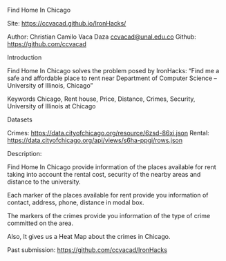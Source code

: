 Find Home In Chicago

Site: https://ccvacad.github.io/IronHacks/

Author:
Christian Camilo Vaca Daza
ccvacad@unal.edu.co
Github: https://github.com/ccvacad


Introduction

Find Home In Chicago solves the problem posed by IronHacks: “Find me a safe and affordable place to rent near Department of Computer Science – University of Illinois, Chicago”

Keywords
Chicago, Rent house, Price, Distance, Crimes, Security, University of Illinois at Chicago


Datasets

Crimes: https://data.cityofchicago.org/resource/6zsd-86xi.json
Rental: https://data.cityofchicago.org/api/views/s6ha-ppgi/rows.json


Description:

Find Home In Chicago provide information of the places available for rent taking into account the rental cost, security of the nearby areas and distance to the university.

Each marker of the places available for rent provide you information of contact, address, phone, distance in modal box.

The markers of the crimes provide you information of the type of crime committed on the area. 

Also,  It gives us a Heat Map about the crimes in Chicago.


Past submission:
https://github.com/ccvacad/IronHacks
